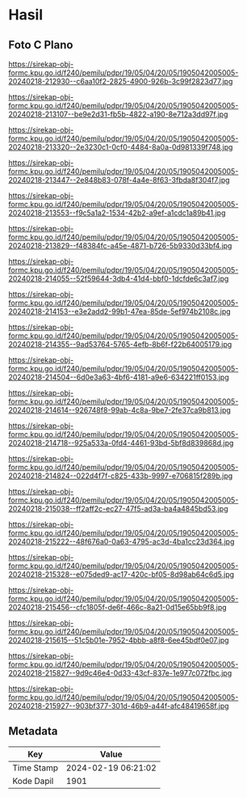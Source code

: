 # Hasil

## Foto C Plano

https://sirekap-obj-formc.kpu.go.id/f240/pemilu/pdpr/19/05/04/20/05/1905042005005-20240218-212930--c6aa10f2-2825-4900-926b-3c99f2823d77.jpg

https://sirekap-obj-formc.kpu.go.id/f240/pemilu/pdpr/19/05/04/20/05/1905042005005-20240218-213107--be9e2d31-fb5b-4822-a190-8e712a3dd97f.jpg

https://sirekap-obj-formc.kpu.go.id/f240/pemilu/pdpr/19/05/04/20/05/1905042005005-20240218-213320--2e3230c1-0cf0-4484-8a0a-0d981339f748.jpg

https://sirekap-obj-formc.kpu.go.id/f240/pemilu/pdpr/19/05/04/20/05/1905042005005-20240218-213447--2e848b83-078f-4a4e-8f63-3fbda8f304f7.jpg

https://sirekap-obj-formc.kpu.go.id/f240/pemilu/pdpr/19/05/04/20/05/1905042005005-20240218-213553--f9c5a1a2-1534-42b2-a9ef-a1cdc1a89b41.jpg

https://sirekap-obj-formc.kpu.go.id/f240/pemilu/pdpr/19/05/04/20/05/1905042005005-20240218-213829--f48384fc-a45e-4871-b726-5b9330d33bf4.jpg

https://sirekap-obj-formc.kpu.go.id/f240/pemilu/pdpr/19/05/04/20/05/1905042005005-20240218-214055--52f59644-3db4-41d4-bbf0-1dcfde6c3af7.jpg

https://sirekap-obj-formc.kpu.go.id/f240/pemilu/pdpr/19/05/04/20/05/1905042005005-20240218-214153--e3e2add2-99b1-47ea-85de-5ef974b2108c.jpg

https://sirekap-obj-formc.kpu.go.id/f240/pemilu/pdpr/19/05/04/20/05/1905042005005-20240218-214355--9ad53764-5765-4efb-8b6f-f22b64005179.jpg

https://sirekap-obj-formc.kpu.go.id/f240/pemilu/pdpr/19/05/04/20/05/1905042005005-20240218-214504--6d0e3a63-4bf6-4181-a9e6-634221ff0153.jpg

https://sirekap-obj-formc.kpu.go.id/f240/pemilu/pdpr/19/05/04/20/05/1905042005005-20240218-214614--926748f8-99ab-4c8a-9be7-2fe37ca9b813.jpg

https://sirekap-obj-formc.kpu.go.id/f240/pemilu/pdpr/19/05/04/20/05/1905042005005-20240218-214718--925a533a-0fd4-4461-93bd-5bf8d839868d.jpg

https://sirekap-obj-formc.kpu.go.id/f240/pemilu/pdpr/19/05/04/20/05/1905042005005-20240218-214824--022d4f7f-c825-433b-9997-e706815f289b.jpg

https://sirekap-obj-formc.kpu.go.id/f240/pemilu/pdpr/19/05/04/20/05/1905042005005-20240218-215038--ff2aff2c-ec27-47f5-ad3a-ba4a4845bd53.jpg

https://sirekap-obj-formc.kpu.go.id/f240/pemilu/pdpr/19/05/04/20/05/1905042005005-20240218-215222--48f676a0-0a63-4795-ac3d-4ba1cc23d364.jpg

https://sirekap-obj-formc.kpu.go.id/f240/pemilu/pdpr/19/05/04/20/05/1905042005005-20240218-215328--e075ded9-ac17-420c-bf05-8d98ab64c6d5.jpg

https://sirekap-obj-formc.kpu.go.id/f240/pemilu/pdpr/19/05/04/20/05/1905042005005-20240218-215456--cfc1805f-de6f-466c-8a21-0d15e65bb9f8.jpg

https://sirekap-obj-formc.kpu.go.id/f240/pemilu/pdpr/19/05/04/20/05/1905042005005-20240218-215615--51c5b01e-7952-4bbb-a8f8-6ee45bdf0e07.jpg

https://sirekap-obj-formc.kpu.go.id/f240/pemilu/pdpr/19/05/04/20/05/1905042005005-20240218-215827--9d9c46e4-0d33-43cf-837e-1e977c072fbc.jpg

https://sirekap-obj-formc.kpu.go.id/f240/pemilu/pdpr/19/05/04/20/05/1905042005005-20240218-215927--903bf377-301d-46b9-a44f-afc48419658f.jpg


## Metadata

| Key        | Value               |
| ---------- | ------------------- |
| Time Stamp | 2024-02-19 06:21:02 |
| Kode Dapil | 1901                |



